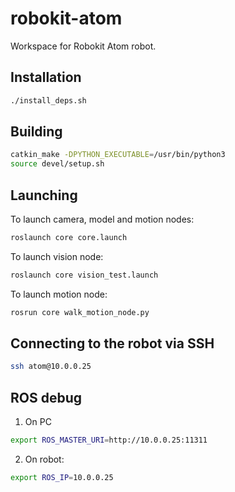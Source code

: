 # robokit-atom
Workspace for Robokit Atom robot. 

## Installation
 
 ```bash
 ./install_deps.sh
 ```

## Building

```bash 
catkin_make -DPYTHON_EXECUTABLE=/usr/bin/python3
source devel/setup.sh
```

## Launching

To launch camera, model and motion nodes: 

```bash
roslaunch core core.launch
```

To launch vision node:

```bash
roslaunch core vision_test.launch
```

To launch motion node:

```bash
rosrun core walk_motion_node.py
```

## Connecting to the robot via SSH

```bash
ssh atom@10.0.0.25
```

## ROS debug

1. On PC

```bash
export ROS_MASTER_URI=http://10.0.0.25:11311
```
2. On robot:

```bash
export ROS_IP=10.0.0.25
```



